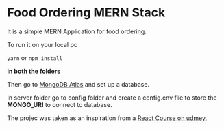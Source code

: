 # Food Ordering MERN Stack
It is a simple MERN Application for food ordering. 

To run it on your local pc

`yarn` or `npm install`

**in both the folders**

Then go to [MongoDB Atlas](https://www.mongodb.com/) and set up a database.

In server folder go to config folder and create a config.env file to store the **MONGO_URI** to connect to database.

The projec was taken as an inspiration from a [React Course on udmey.](https://www.udemy.com/course/react-the-complete-guide-incl-redux/)

